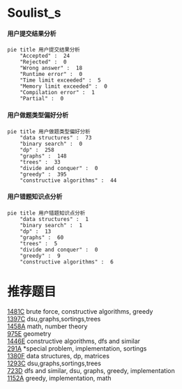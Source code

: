 # Soulist_s

<!-- tabs:start -->



#### **用户提交结果分析**

```mermaid
pie title 用户提交结果分析
    "Accepted" :  24
    "Rejected" :  0
    "Wrong answer" :  18
    "Runtime error" :  0
    "Time limit exceeded" :  5
    "Memory limit exceeded" :  0
    "Compilation error" :  1
    "Partial" :  0
```

#### **用户做题类型偏好分析**

```mermaid
pie title 用户做题类型偏好分析
    "data structures" :  73
    "binary search" :  0
    "dp" :  258
    "graphs" :  148
    "trees" :  33
    "divide and conquer" :  0
    "greedy" :  395
    "constructive algorithms" :  44
```
#### **用户错题知识点分析**

```mermaid
pie title 用户错题知识点分析
    "data structures" :  1
    "binary search" :  1
    "dp" :  13
    "graphs" :  60
    "trees" :  5
    "divide and conquer" :  0
    "greedy" :  9
    "constructive algorithms" :  6
```



<!-- tabs:end -->
# 推荐题目
[1481C](https://codeforces.com/contest/1481/problem/C)		brute force,
                        constructive algorithms,
                        greedy		  
[1397C](https://codeforces.com/contest/1397/problem/C)		dsu,graphs,sortings,trees		  
[1458A](https://codeforces.com/contest/1458/problem/A)		math,
                        number theory		  
[975E](https://codeforces.com/contest/975/problem/E)		geometry		  
[1446E](https://codeforces.com/contest/1446/problem/E)		constructive algorithms,
                        dfs and similar		  
[291A](https://codeforces.com/contest/291/problem/A)		*special problem,
                        implementation,
                        sortings		  
[1380F](https://codeforces.com/contest/1380/problem/F)		data structures,
                        dp,
                        matrices		  
[1293C](https://codeforces.com/contest/1293/problem/C)		dsu,graphs,sortings,trees		  
[723D](https://codeforces.com/contest/723/problem/D)		dfs and similar,
                        dsu,
                        graphs,
                        greedy,
                        implementation		  
[1152A](https://codeforces.com/contest/1152/problem/A)		greedy,
                        implementation,
                        math		  
